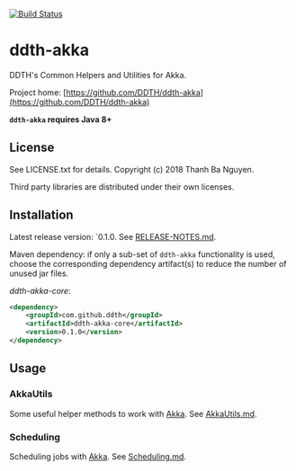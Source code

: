 [![Build Status](https://travis-ci.org/DDTH/ddth-akka.svg?branch=master)](https://travis-ci.org/DDTH/ddth-akka)

# ddth-akka

DDTH's Common Helpers and Utilities for Akka.

Project home:
[https://github.com/DDTH/ddth-akka](https://github.com/DDTH/ddth-akka)

**`ddth-akka` requires Java 8+**


## License

See LICENSE.txt for details. Copyright (c) 2018 Thanh Ba Nguyen.

Third party libraries are distributed under their own licenses.


## Installation

Latest release version: `0.1.0. See [RELEASE-NOTES.md](RELEASE-NOTES.md).

Maven dependency: if only a sub-set of `ddth-akka` functionality is used, choose the corresponding
dependency artifact(s) to reduce the number of unused jar files.

*ddth-akka-core*:

```xml
<dependency>
    <groupId>com.github.ddth</groupId>
    <artifactId>ddth-akka-core</artifactId>
    <version>0.1.0</version>
</dependency>
```


## Usage

### AkkaUtils

Some useful helper methods to work with [Akka](https://akka.io). See [AkkaUtils.md](AkkaUtils.md).


### Scheduling

Scheduling jobs with [Akka](https://akka.io). See [Scheduling.md](Scheduling.md).
